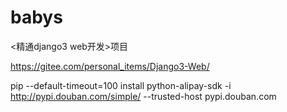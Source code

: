 # babys
&lt;精通django3 web开发>项目

https://gitee.com/personal_items/Django3-Web/

pip --default-timeout=100 install python-alipay-sdk  -i http://pypi.douban.com/simple/ --trusted-host pypi.douban.com
